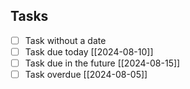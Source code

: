 ## Tasks

- [ ] Task without a date
- [ ] Task due today [[2024-08-10]]
- [ ] Task due in the future [[2024-08-15]]
- [ ] Task overdue [[2024-08-05]]